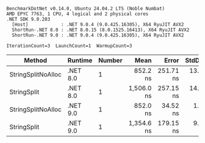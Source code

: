```

BenchmarkDotNet v0.14.0, Ubuntu 24.04.2 LTS (Noble Numbat)
AMD EPYC 7763, 1 CPU, 4 logical and 2 physical cores
.NET SDK 9.0.203
  [Host]            : .NET 9.0.4 (9.0.425.16305), X64 RyuJIT AVX2
  ShortRun-.NET 8.0 : .NET 8.0.15 (8.0.1525.16413), X64 RyuJIT AVX2
  ShortRun-.NET 9.0 : .NET 9.0.4 (9.0.425.16305), X64 RyuJIT AVX2

IterationCount=3  LaunchCount=1  WarmupCount=3  

```
| Method             | Runtime  | Number | Mean       | Error     | StdDev   | Min        | Max        | Gen0   | Gen1   | Allocated |
|------------------- |--------- |------- |-----------:|----------:|---------:|-----------:|-----------:|-------:|-------:|----------:|
| StringSplitNoAlloc | .NET 8.0 | 1      |   852.2 ns | 251.71 ns | 13.80 ns |   843.3 ns |   868.1 ns |      - |      - |         - |
| StringSplit        | .NET 8.0 | 1      | 1,506.0 ns | 257.15 ns | 14.10 ns | 1,493.6 ns | 1,521.3 ns | 0.1907 | 0.0019 |    3208 B |
| StringSplitNoAlloc | .NET 9.0 | 1      |   852.0 ns |  34.52 ns |  1.89 ns |   850.3 ns |   854.1 ns |      - |      - |         - |
| StringSplit        | .NET 9.0 | 1      | 1,354.6 ns | 179.15 ns |  9.82 ns | 1,344.1 ns | 1,363.5 ns | 0.1907 | 0.0019 |    3208 B |
